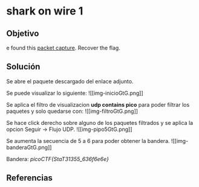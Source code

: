 # shark on wire 1
## Objetivo
e found this [packet capture](https://jupiter.challenges.picoctf.org/static/483e50268fe7e015c49caf51a69063d0/capture.pcap). Recover the flag.

## Solución
Se abre el paquete descargado del enlace adjunto.

Se puede visualizar lo siguiente:
![[img-inicioGtG.png]]

Se aplica el filtro de visualizacion **udp contains pico** para poder filtrar los paquetes y solo quedarse con:
![[img-filtroGtG.png]]

Se hace click derecho sobre alguno de los paquetes filtrados y se aplica la opcion Seguir -> Flujo UDP.
![[img-pipo5GtG.png]]

Se aumenta la secuencia de 5 a 6 para poder obtener la bandera.
![[img-banderaGtG.png]]

Bandera: *picoCTF{StaT31355_636f6e6e}*

## Referencias